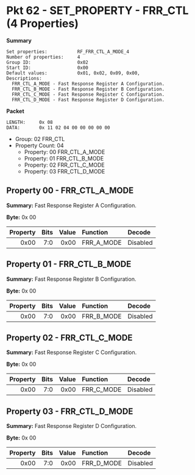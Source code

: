 # Pkt 62 - SET_PROPERTY - FRR_CTL (4 Properties)
**Summary**
```
Set properties:           RF_FRR_CTL_A_MODE_4
Number of properties:     4
Group ID:                 0x02
Start ID:                 0x00
Default values:           0x01, 0x02, 0x09, 0x00, 
Descriptions:
  FRR_CTL_A_MODE - Fast Response Register A Configuration.
  FRR_CTL_B_MODE - Fast Response Register B Configuration.
  FRR_CTL_C_MODE - Fast Response Register C Configuration.
  FRR_CTL_D_MODE - Fast Response Register D Configuration.
```

**Packet**
```
LENGTH:     0x 08
DATA:       0x 11 02 04 00 00 00 00 00
```
- Group:            02  FRR_CTL
- Property Count:   04
  - Property:       00  FRR_CTL_A_MODE
  - Property:       01  FRR_CTL_B_MODE
  - Property:       02  FRR_CTL_C_MODE
  - Property:       03  FRR_CTL_D_MODE

## Property 00 - FRR_CTL_A_MODE

**Summary:**    Fast Response Register A Configuration.

**Byte:**       0x 00

| Property | Bits | Value            | Function                | Decode   |
| -------: | ---: | ----:            | :-------                | :-----   |
| 0x00     | 7:0  | 0x00             | FRR_A_MODE              | Disabled |

## Property 01 - FRR_CTL_B_MODE

**Summary:**    Fast Response Register B Configuration.

**Byte:**       0x 00

| Property | Bits | Value            | Function                | Decode   |
| -------: | ---: | ----:            | :-------                | :-----   |
| 0x00     | 7:0  | 0x00             | FRR_B_MODE              | Disabled |


## Property 02 - FRR_CTL_C_MODE

**Summary:**    Fast Response Register C Configuration.

**Byte:**       0x 00

| Property | Bits | Value            | Function                | Decode   |
| -------: | ---: | ----:            | :-------                | :-----   |
| 0x00     | 7:0  | 0x00             | FRR_C_MODE              | Disabled |



## Property 03 - FRR_CTL_D_MODE

**Summary:**    Fast Response Register D Configuration.

**Byte:**       0x 00

| Property | Bits | Value            | Function                | Decode   |
| -------: | ---: | ----:            | :-------                | :-----   |
| 0x00     | 7:0  | 0x00             | FRR_D_MODE              | Disabled |


